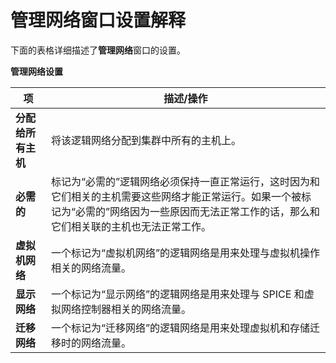 # 管理网络窗口设置解释

下面的表格详细描述了**管理网络**窗口的设置。

**管理网络设置**

| **项** | **描述/操作** |
| ------ | ------------- |
| **分配给所有主机** | 将该逻辑网络分配到集群中所有的主机上。 |
| **必需的** | 标记为“必需的”逻辑网络必须保持一直正常运行，这时因为和它们相关的主机需要这些网络才能正常运行。如果一个被标记为“必需的”网络因为一些原因而无法正常工作的话，那么和它们相关联的主机也无法正常工作。 |
| **虚拟机网络** | 一个标记为“虚拟机网络”的逻辑网络是用来处理与虚拟机操作相关的网络流量。 |
| **显示网络** | 一个标记为“显示网络”的逻辑网络是用来处理与 SPICE 和虚拟网络控制器相关的网络流量。 |
| **迁移网络** | 一个标记为“迁移网络”的逻辑网络是用来处理虚拟机和存储迁移时的网络流量。 |

